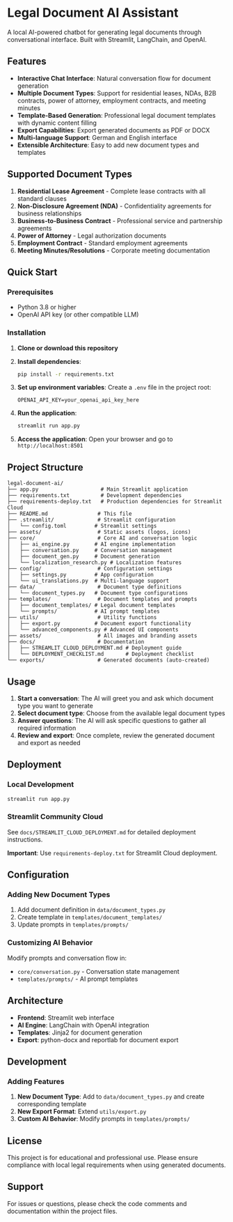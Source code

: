 # Legal Document AI Assistant

A local AI-powered chatbot for generating legal documents through conversational interface. Built with Streamlit, LangChain, and OpenAI.

## Features

- **Interactive Chat Interface**: Natural conversation flow for document generation
- **Multiple Document Types**: Support for residential leases, NDAs, B2B contracts, power of attorney, employment contracts, and meeting minutes
- **Template-Based Generation**: Professional legal document templates with dynamic content filling
- **Export Capabilities**: Export generated documents as PDF or DOCX
- **Multi-language Support**: German and English interface
- **Extensible Architecture**: Easy to add new document types and templates

## Supported Document Types

1. **Residential Lease Agreement** - Complete lease contracts with all standard clauses
2. **Non-Disclosure Agreement (NDA)** - Confidentiality agreements for business relationships
3. **Business-to-Business Contract** - Professional service and partnership agreements
4. **Power of Attorney** - Legal authorization documents
5. **Employment Contract** - Standard employment agreements
6. **Meeting Minutes/Resolutions** - Corporate meeting documentation

## Quick Start

### Prerequisites

- Python 3.8 or higher
- OpenAI API key (or other compatible LLM)

### Installation

1. **Clone or download this repository**

2. **Install dependencies**:
   ```bash
   pip install -r requirements.txt
   ```

3. **Set up environment variables**:
   Create a `.env` file in the project root:
   ```
   OPENAI_API_KEY=your_openai_api_key_here
   ```

4. **Run the application**:
   ```bash
   streamlit run app.py
   ```

5. **Access the application**:
   Open your browser and go to `http://localhost:8501`

## Project Structure

```
legal-document-ai/
├── app.py                    # Main Streamlit application
├── requirements.txt          # Development dependencies
├── requirements-deploy.txt   # Production dependencies for Streamlit Cloud
├── README.md                # This file
├── .streamlit/              # Streamlit configuration
│   └── config.toml         # Streamlit settings
├── assets/                  # Static assets (logos, icons)
├── core/                    # Core AI and conversation logic
│   ├── ai_engine.py        # AI engine implementation
│   ├── conversation.py     # Conversation management
│   ├── document_gen.py     # Document generation
│   └── localization_research.py # Localization features
├── config/                  # Configuration settings
│   ├── settings.py         # App configuration
│   └── ui_translations.py  # Multi-language support
├── data/                    # Document type definitions
│   └── document_types.py   # Document type configurations
├── templates/               # Document templates and prompts
│   ├── document_templates/ # Legal document templates
│   └── prompts/            # AI prompt templates
├── utils/                   # Utility functions
│   ├── export.py           # Document export functionality
│   └── advanced_components.py # Advanced UI components
├── assets/                  # All images and branding assets
├── docs/                    # Documentation
│   ├── STREAMLIT_CLOUD_DEPLOYMENT.md # Deployment guide
│   └── DEPLOYMENT_CHECKLIST.md       # Deployment checklist
└── exports/                 # Generated documents (auto-created)
```

## Usage

1. **Start a conversation**: The AI will greet you and ask which document type you want to generate
2. **Select document type**: Choose from the available legal document types
3. **Answer questions**: The AI will ask specific questions to gather all required information
4. **Review and export**: Once complete, review the generated document and export as needed

## Deployment

### Local Development
```bash
streamlit run app.py
```

### Streamlit Community Cloud
See `docs/STREAMLIT_CLOUD_DEPLOYMENT.md` for detailed deployment instructions.

**Important**: Use `requirements-deploy.txt` for Streamlit Cloud deployment.

## Configuration

### Adding New Document Types

1. Add document definition in `data/document_types.py`
2. Create template in `templates/document_templates/`
3. Update prompts in `templates/prompts/`

### Customizing AI Behavior

Modify prompts and conversation flow in:
- `core/conversation.py` - Conversation state management
- `templates/prompts/` - AI prompt templates

## Architecture

- **Frontend**: Streamlit web interface
- **AI Engine**: LangChain with OpenAI integration
- **Templates**: Jinja2 for document generation
- **Export**: python-docx and reportlab for document export

## Development

### Adding Features

1. **New Document Type**: Add to `data/document_types.py` and create corresponding template
2. **New Export Format**: Extend `utils/export.py`
3. **Custom AI Behavior**: Modify prompts in `templates/prompts/`

## License

This project is for educational and professional use. Please ensure compliance with local legal requirements when using generated documents.

## Support

For issues or questions, please check the code comments and documentation within the project files.
